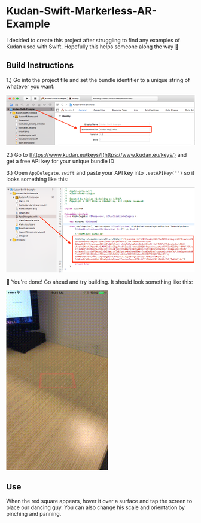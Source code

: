 # Kudan-Swift-Markerless-AR-Example
I decided to create this project after struggling to find any examples of Kudan used with Swift. Hopefully this helps someone along the way :raised_hands:

## Build Instructions

1.) Go into the project file and set the bundle identifier to a unique string of whatever you want:

<img src="readme-images/bundle-identifier.png">

2.) Go to [https://www.kudan.eu/keys/](https://www.kudan.eu/keys/) and get a free API key for your unique bundle ID

3.) Open `AppDelegate.swift` and paste your API key into `.setAPIKey("")` so it looks something like this:

<img src="readme-images/api-key.png">

:tada: You're done! Go ahead and try building. It should look something like this:

<img src="readme-images/demo.gif">

## Use
When the red square appears, hover it over a surface and tap the screen to place our dancing guy. You can also change his scale and orientation by pinching and panning.
